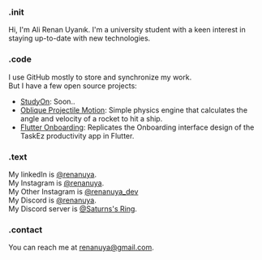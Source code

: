 ### .init
Hi, I'm Ali Renan Uyanık. I'm a university student with a keen interest in staying up-to-date with new technologies.<br>

### .code
I use GitHub mostly to store and synchronize my work.<br>
But I have a few open source projects:
 - [StudyOn](https://github.com/Renanuya/): Soon..
 - [Oblique Projectile Motion](https://github.com/Renanuya/Python-Oblique-Projectile-Motion): Simple physics engine that calculates the angle and velocity of a rocket to hit a ship.
 - [Flutter Onboarding](https://github.com/Renanuya/flutter_onboarding): Replicates the Onboarding interface design of the TaskEz productivity app in Flutter.

### .text
My linkedIn is [@renanuya](https://www.linkedin.com/in/renanuya/).\
My Instagram is [@renanuya](https://www.instagram.com/renanuya/).\
My Other Instagram is [@renanuya_dev](https://www.instagram.com/renanuya_dev/)\
My Discord is [@renanuya](https://discordapp.com/users/582169443354804235).\
My Discord server is [@Saturns's Ring](https://discord.gg/v9HBf8YNwm).

### .contact
You can reach me at [renanuya@gmail.com](mailto:renanuya@gmail.com).
<!--- Author: berkaltiok --->

